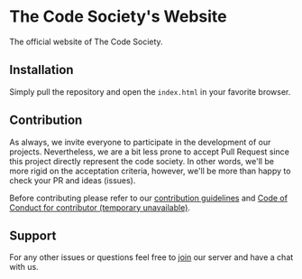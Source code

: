 # The Code Society's Website
The official website of The Code Society.

## Installation
Simply pull the repository and open the `index.html` in your favorite browser.

## Contribution
As always, we invite everyone to participate in the development of our projects. Nevertheless, we are a bit less prone to accept Pull Request since this project directly represent the code society. 
In other words, we'll be more rigid on the acceptation criteria, however, we'll be more than happy to check your PR and ideas (issues).

Before contributing please refer to our [contribution guidelines](https://github.com/Code-Society-Lab/grace/blob/main/docs/CONTRIBUTING.md) and [Code of Conduct for contributor (temporary unavailable)](#).

## Support
For any other issues or questions feel free to [join](https://discord.gg/6GEF9H9m) our server and have a chat with us.
